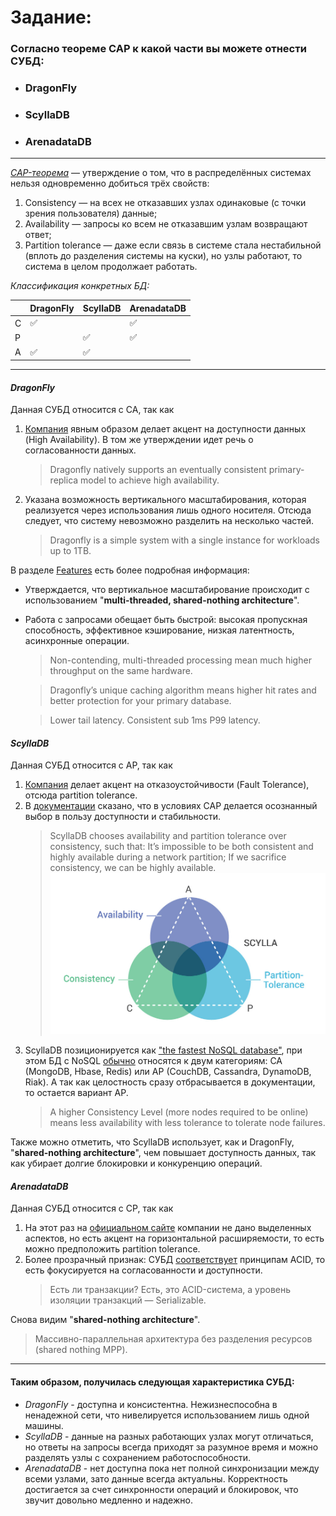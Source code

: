 # Задание:
### Согласно теореме CAP к какой части вы можете отнести СУБД:
- ### DragonFly
- ### ScyllaDB
- ### ArenadataDB
---
[_CAP-теорема_](https://neerc.ifmo.ru/wiki/index.php?title=CAP_теорема#:~:text=CAP%2Dтеорема%20—%20утверждение%20о%20том,не%20отказавшим%20узлам%20возвращают%20ответ)
— утверждение о том, что в распределённых системах нельзя одновременно добиться трёх свойств:
1. Consistency — на всех не отказавших узлах одинаковые (с точки зрения пользователя) данные;
2. Availability — запросы ко всем не отказавшим узлам возвращают ответ;
3. Partition tolerance — даже если связь в системе стала нестабильной (вплоть до разделения системы на куски),
но узлы работают, то система в целом продолжает работать.

_Классификация конкретных БД:_

|   | DragonFly | ScyllaDB | ArenadataDB |
|---|-----------|----------|-------------|
| C | ✅         |          |        ✅    |
| P |           |     ✅    |        ✅    |
| A |   ✅       |  ✅       |             |
---
#### _DragonFly_

Данная СУБД относится с CA, так как
1) [Компания](https://www.dragonflydb.io) явным образом делает акцент на доступности данных (High Availability). 
В том же утверждении идет речь о согласованности данных.
    > Dragonfly natively supports an eventually consistent primary-replica model to achieve high availability.
2) Указана возможность вертикального масштабирования, которая реализуется через использования лишь одного 
носителя. Отсюда следует, что систему невозможно разделить на несколько частей. 
    > Dragonfly is a simple system with a single instance for workloads up to 1TB. 

В разделе [Features](https://www.dragonflydb.io/features) есть более
подробная информация: 
- Утверждается, что вертикальное масштабирование происходит с использованием 
"__multi-threaded, shared-nothing architecture__".
- Работа с запросами обещает быть быстрой: высокая пропускная способность, эффективное кэширование,
низкая латентность, асинхронные операции.
    > Non-contending, multi-threaded processing mean much higher throughput on the same hardware.
  
    > Dragonfly’s unique caching algorithm means higher hit rates and better protection for your primary database.

    >Lower tail latency. Consistent sub 1ms P99 latency. 

#### _ScyllaDB_
Данная СУБД относится с AP, так как
1) [Компания](https://www.scylladb.com) делает акцент на отказоустойчивости (Fault Tolerance), отсюда partition tolerance.
2) В [документации](https://opensource.docs.scylladb.com/stable/architecture/architecture-fault-tolerance.html)
сказано, что в условиях CAP делается осознанный выбор в пользу доступности и стабильности.
    > ScyllaDB chooses availability and partition tolerance over consistency, such that:
It’s impossible to be both consistent and highly available during a network partition; If we sacrifice consistency, we can be highly available.
   > ![img.png](img.png)
3) ScyllaDB позиционируется как ["the fastest NoSQL database"](https://www.scylladb.com/learn/nosql/nosql-vs-sql/), 
при этом БД с NoSQL [обычно](https://samaratungajs.medium.com/cap-theorem-nosql-databases-956e192893a6) относятся к двум категориям: CA (MongoDB, Hbase, Redis) или AP (CouchDB, Cassandra, DynamoDB, Riak).
А так как целостность сразу отбрасывается в документации, то остается вариант AP.
    > A higher Consistency Level (more nodes required to be online) means less availability with less tolerance to tolerate node failures.

Также можно отметить, что ScyllaDB использует, как и DragonFly, "__shared-nothing architecture__", чем повышает доступность 
данных, так как убирает долгие блокировки и конкуренцию операций.
#### _ArenadataDB_
Данная СУБД относится с СP, так как
1) На этот раз на [официальном сайте](https://arenadata.tech/products/arenadata-db/) компании не дано выделенных аспектов,
но есть акцент на горизонтальной расширяемости, то есть можно предположить partition tolerance.
2) Более прозрачный признак: СУБД [соответствует](https://arenadata.tech/wp-content/uploads/2020/06/arenadata-profile-1.pdf) принципам ACID,
то есть фокусируется на согласованности и доступности.
    > Есть ли транзакции?
   Есть, это ACID-система, а уровень изоляции транзакций — Serializable.

Снова видим "__shared-nothing architecture__".
> Массивно-параллельная архитектура без разделения ресурсов (shared nothing MPP).
----

#### Таким образом, получилась следующая характеристика СУБД:
- _DragonFly_ - доступна и консистентна. Нежизнеспособна в ненадежной сети, что нивелируется использованием лишь одной машины.
- _ScyllaDB_ - данные на разных работающих узлах могут отличаться, но ответы на запросы всегда приходят за разумное время и 
можно разделять узлы с сохранением работоспособности. 
- _ArenadataDB_ - нет доступна пока нет полной синхронизации между всеми узлами, зато данные всегда актуальны. Корректность 
достигается за счет синхронности операций и блокировок, что звучит довольно медленно и надежно.